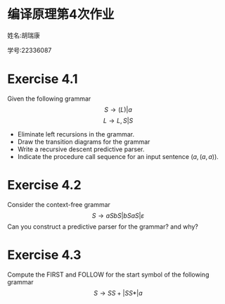 # 编译原理第4次作业

姓名:胡瑞康

学号:22336087

# Exercise 4.1

Given the following grammar
$$
S\to(L)|a
$$
$$
L\to L,S|S
$$
- Eliminate left recursions in the grammar.
- Draw the transition diagrams for the grammar
- Write a recursive descent predictive parser.
- Indicate the procedure call sequence for an input sentence $(a,(a,a))$.



# Exercise 4.2
Consider the context-free grammar
$$
S\to aSbS|bSaS|\varepsilon
$$
Can you construct a predictive parser for the grammar? and why?


# Exercise 4.3


Compute the FIRST and FOLLOW for the start symbol of the following grammar
$$
S\to S S +|S S *|a
$$
